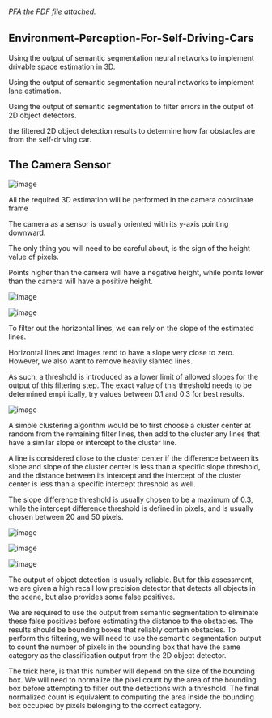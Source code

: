 ###### PFA the PDF file attached.

## Environment-Perception-For-Self-Driving-Cars
Using the output of semantic segmentation neural networks to implement drivable space estimation in 3D.

Using the output of semantic segmentation neural networks to implement lane estimation.

Using the output of semantic segmentation to filter errors in the output of 2D object detectors.

the filtered 2D object detection results to determine how far obstacles are from the self-driving car.
## The Camera Sensor

![image](https://github.com/AmarchandC/VISUAL-PERCEPTION-FOR-SELF-DRIVING-CARS-Environment-Perception-For-Self-Driving-Cars/assets/82858194/1a5077e4-18cf-4ced-a37c-727910783707)

All the required 3D estimation will be performed in the camera coordinate frame

The camera as a sensor is usually oriented with its y-axis pointing downward.

The only thing you will need to be careful about, is the sign of the height value of pixels.

Points higher than the camera will have a negative height, while points lower than the camera will have a positive height.


![image](https://github.com/AmarchandC/VISUAL-PERCEPTION-FOR-SELF-DRIVING-CARS-Environment-Perception-For-Self-Driving-Cars/assets/82858194/f47019e5-8e4a-4728-aed2-98092f155034)

![image](https://github.com/AmarchandC/VISUAL-PERCEPTION-FOR-SELF-DRIVING-CARS-Environment-Perception-For-Self-Driving-Cars/assets/82858194/85b2267c-d118-4c72-a5c6-8cfed0346f5d)


To filter out the horizontal lines, we can rely on the slope of the estimated lines.

Horizontal lines and images tend to have a slope very close to zero. However, we also want to remove heavily slanted lines.

As such, a threshold is introduced as a lower limit of allowed slopes for the output of this filtering step. The exact value of this threshold needs to be determined empirically, try values between 0.1 and 0.3 for best results.

![image](https://github.com/AmarchandC/VISUAL-PERCEPTION-FOR-SELF-DRIVING-CARS-Environment-Perception-For-Self-Driving-Cars/assets/82858194/8aef1da4-b05f-4629-9f97-762f75502022)



A simple clustering algorithm would be to first choose a cluster center at random from the remaining filter lines, then add to the cluster any lines that have a similar slope or intercept to the cluster line.

A line is considered close to the cluster center if the difference between its slope and slope of the cluster center is less than a specific slope threshold, and the distance between its intercept and the intercept of the cluster center is less than a specific intercept threshold as well.

The slope difference threshold is usually chosen to be a maximum of 0.3, while the intercept difference threshold is defined in pixels, and is usually chosen between 20 and 50 pixels.

![image](https://github.com/AmarchandC/VISUAL-PERCEPTION-FOR-SELF-DRIVING-CARS-Environment-Perception-For-Self-Driving-Cars/assets/82858194/7ccbe6df-1946-414a-96ab-ccb59fa47a67)


![image](https://github.com/AmarchandC/VISUAL-PERCEPTION-FOR-SELF-DRIVING-CARS-Environment-Perception-For-Self-Driving-Cars/assets/82858194/64928d8d-c9ba-4fa4-8098-932c1501cd3f)

![image](https://github.com/AmarchandC/VISUAL-PERCEPTION-FOR-SELF-DRIVING-CARS-Environment-Perception-For-Self-Driving-Cars/assets/82858194/a239c1fc-ff5a-4414-9446-646b9af82eaa)

The output of object detection is usually reliable. But for this assessment, we are given a high recall low precision detector that detects all objects in the scene, but also provides some false positives.

We are required to use the output from semantic segmentation to eliminate these false positives before estimating the distance to the obstacles.
The results should be bounding boxes that reliably contain obstacles. To perform this filtering, we will need to use the semantic segmentation output to count the number of pixels in the bounding box that have the same category as the classification output from the 2D object detector.

The trick here, is that this number will depend on the size of the bounding box. We will need to normalize the pixel count by the area of the bounding box before attempting to filter out the detections with a threshold. The final normalized count is equivalent to computing the area inside the bounding box occupied by pixels belonging to the correct category.
